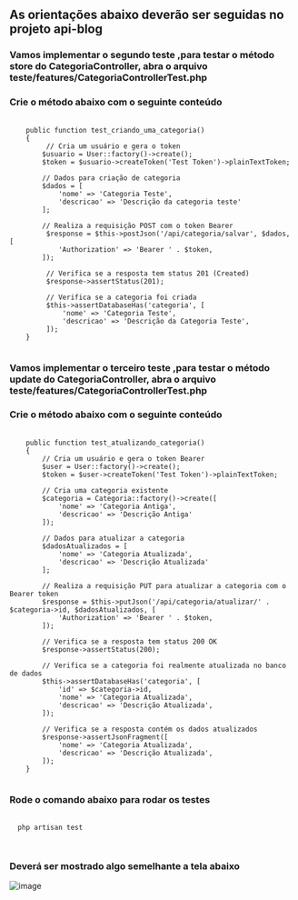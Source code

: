 ## As orientações abaixo deverão ser seguidas no projeto api-blog

### Vamos implementar o segundo teste ,para testar o método store do CategoriaController, abra o arquivo teste/features/CategoriaControllerTest.php
### Crie o método abaixo com o seguinte conteúdo
<pre class="language-php">
  <code class="language-php">
	public function test_criando_uma_categoria()
    {
         // Cria um usuário e gera o token
        $usuario = User::factory()->create();
        $token = $usuario->createToken('Test Token')->plainTextToken;

        // Dados para criação de categoria
        $dados = [
            'nome' => 'Categoria Teste',
            'descricao' => 'Descrição da categoria teste'
        ];

        // Realiza a requisição POST com o token Bearer
         $response = $this->postJson('/api/categoria/salvar', $dados, [
            'Authorization' => 'Bearer ' . $token,
        ]);

         // Verifica se a resposta tem status 201 (Created)
         $response->assertStatus(201);

         // Verifica se a categoria foi criada
         $this->assertDatabaseHas('categoria', [
             'nome' => 'Categoria Teste',
             'descricao' => 'Descrição da Categoria Teste',
         ]);
    }
  </code>
</pre>

### Vamos implementar o terceiro teste ,para testar o método update do CategoriaController,  abra o arquivo teste/features/CategoriaControllerTest.php
### Crie o método abaixo com o seguinte conteúdo
<pre class="language-php">
  <code class="language-php">
	public function test_atualizando_categoria()
    {
        // Cria um usuário e gera o token Bearer
        $user = User::factory()->create();
        $token = $user->createToken('Test Token')->plainTextToken;

        // Cria uma categoria existente
        $categoria = Categoria::factory()->create([
            'nome' => 'Categoria Antiga',
            'descricao' => 'Descrição Antiga'
        ]);

        // Dados para atualizar a categoria
        $dadosAtualizados = [
            'nome' => 'Categoria Atualizada',
            'descricao' => 'Descrição Atualizada'
        ];

        // Realiza a requisição PUT para atualizar a categoria com o Bearer token
        $response = $this->putJson('/api/categoria/atualizar/' . $categoria->id, $dadosAtualizados, [
            'Authorization' => 'Bearer ' . $token,
        ]);

        // Verifica se a resposta tem status 200 OK
        $response->assertStatus(200);

        // Verifica se a categoria foi realmente atualizada no banco de dados
        $this->assertDatabaseHas('categoria', [
            'id' => $categoria->id,
            'nome' => 'Categoria Atualizada',
            'descricao' => 'Descrição Atualizada',
        ]);

        // Verifica se a resposta contém os dados atualizados
        $response->assertJsonFragment([
            'nome' => 'Categoria Atualizada',
            'descricao' => 'Descrição Atualizada',
        ]);
    }
  </code>
</pre>


### Rode o comando abaixo para rodar os testes

<pre class="language-php">
  <code class="language-php">
  php artisan test
  
  </code>
</pre>

### Deverá ser mostrado algo semelhante a tela abaixo

![image](https://github.com/user-attachments/assets/fcffa058-e8c7-4fa8-891d-5b55c4279697)














